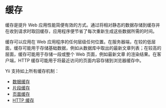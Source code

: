 缓存
=======

缓存是提升 Web 应用性能简便有效的方式。通过将相对静态的数据存储到缓存并在收到请求时取回缓存，应用程序便节省了每次重新生成这些数据所需的时间。

缓存可以应用在 Web 应用程序的任何层级任何位置。在服务器端，在较的低层面，缓存可能用于存储基础数据，例如从数据库中取出的最新文章列表；在较高的层面，缓存可能用于存储一段或整个 Web 页面，例如最新文章
的渲染结果。在客户端，HTTP 缓存可能用于将最近访问的页面内容存储到浏览器缓存中。

Yii 支持如上所有缓存机制：

* [数据缓存](caching-data.md)
* [片段缓存](caching-fragment.md)
* [页面缓存](caching-page.md)
* [HTTP 缓存](caching-http.md)
